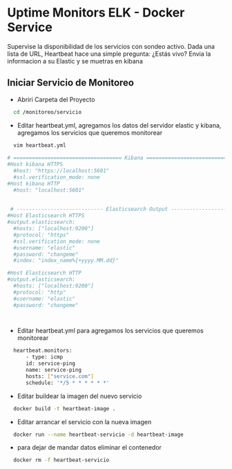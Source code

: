 # Uptime Monitors ELK - Docker Service

Supervise la disponibilidad de los servicios con sondeo activo. Dada una lista de URL, Heartbeat hace una simple pregunta: ¿Estás vivo?
Envia la informacion a su Elastic y se muetras en kibana

## Iniciar Servicio de Monitoreo
- Abriri Carpeta del Proyecto 
```bash
  cd /monitoreo/servicio
```
- Editar heartbeat.yml, agregamos los datos del servidor elastic y kibana, agregamos los servicios que queremos monitorear
```bash
  vim heartbeat.yml
  
# =================================== Kibana ===================================
#Host kibana HTTPS
  #host: "https://localhost:5601"
  #ssl.verification_mode: none
#Host kibana HTTP
  #host: "localhost:5601"
  
  
 # ---------------------------- Elasticsearch Output ----------------------------
#Host Elasticsearch HTTPS
#output.elasticsearch:
  #hosts: ["localhost:9200"]
  #protocol: "https"
  #ssl.verification_mode: none
  #username: "elastic"
  #password: "changeme"
  #index: "index_name%{+yyyy.MM.dd}"

#Host Elasticsearch HTTP
#output.elasticsearch:
  #hosts: ["localhost:9200"]
  #protocol: "http"
  #username: "elastic"
  #password: "changeme"

  
```
- Editar heartbeat.yml para agregamos los servicios que queremos monitorear
```bash
  heartbeat.monitors:
      - type: icmp
      id: service-ping
      name: service-ping
      hosts: ["service.com"]
      schedule: '*/5 * * * * * *'
```
- Editar buildear la imagen del nuevo servicio
```bash
  docker build -t heartbeat-image .
```
- Editar arrancar el servicio con la nueva imagen
```bash
  docker run --name heartbeat-servicio -d heartbeat-image
```
- para dejar de mandar datos eliminar el contenedor
```bash
  docker rm -f heartbeat-servicio
```
